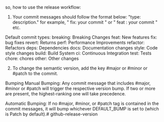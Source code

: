 so, how to use the release workflow:

1. Your commit messages should follow the format below:
"type: description."
for example, " fix: your commit " or " feat : your commit " etc.

Default commit types:
breaking: Breaking Changes
feat: New features
fix: bug fixes
revert: Returns
perf: Performance Improvements
refactor: Refactors
deps: Dependencies
docs: Documentation changes
style: Code style changes
build: Build System
ci: Continuous Integration
test: Tests
chore: chores
other: Other changes


2. To change the semantic version, add the key #major or #minor or  #patch to the commit.


Bumping
Manual Bumping:
 Any commit message that includes #major, #minor or #patch will trigger the respective version bump. If two or more are present, the highest-ranking one will take precedence.



Automatic Bumping:
 If no #major, #minor, or #patch tag is contained in the commit messages, it will bump whichever DEFAULT_BUMP is set to (which is Patch by default).# github-release-version
